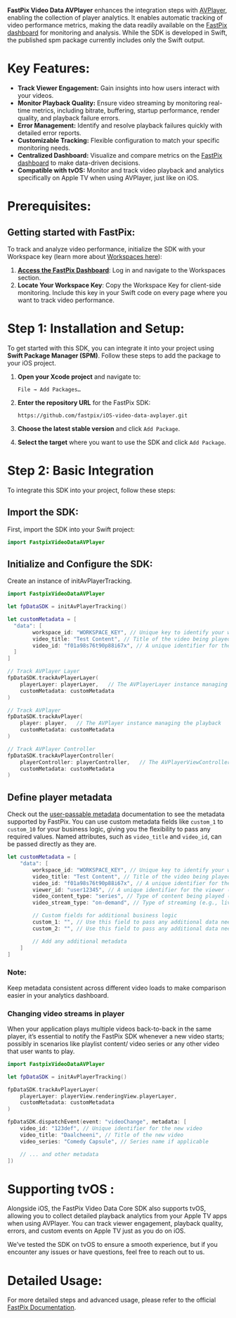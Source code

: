 **FastPix Video Data AVPlayer** enhances the integration steps with [AVPlayer](https://github.com/iOS-video-data-avplayer), enabling the collection of player analytics. It enables automatic tracking of video performance metrics, making the data readily available on the [FastPix dashboard](https://dashboard.fastpix.io) for monitoring and analysis. While the SDK is developed in Swift, the published spm package currently includes only the Swift output.

# Key Features:

- **Track Viewer Engagement:** Gain insights into how users interact with your videos.
- **Monitor Playback Quality:** Ensure video streaming by monitoring real-time metrics, including bitrate, buffering, startup performance, render quality, and playback failure errors.
- **Error Management:** Identify and resolve playback failures quickly with detailed error reports.
- **Customizable Tracking:** Flexible configuration to match your specific monitoring needs.
- **Centralized Dashboard:** Visualize and compare metrics on the [FastPix dashboard](https://dashboard.fastpix.io) to make data-driven decisions.
- **Compatible with tvOS:** Monitor and track video playback and analytics specifically on Apple TV when using AVPlayer, just like on iOS.

# Prerequisites:

## Getting started with FastPix:

To track and analyze video performance, initialize the SDK with your Workspace key (learn more about [Workspaces here](https://docs.fastpix.io/docs/workspaces)):

1. **[Access the FastPix Dashboard](https://dashboard.fastpix.io)**: Log in and navigate to the Workspaces section.
2. **Locate Your Workspace Key**: Copy the Workspace Key for client-side monitoring. Include this key in your Swift code on every page where you want to track video performance.

# Step 1: Installation and Setup:

To get started with this SDK, you can integrate it into your project using **Swift Package Manager (SPM)**. Follow these steps to add the package to your iOS project.

1. **Open your Xcode project** and navigate to:
   ```
   File → Add Packages…
   ```

2. **Enter the repository URL** for the FastPix SDK:
   ```
   https://github.com/fastpix/iOS-video-data-avplayer.git
   ```

3. **Choose the latest stable version** and click `Add Package`.

4. **Select the target** where you want to use the SDK and click `Add Package`.


# Step 2: Basic Integration

To integrate this SDK into your project, follow these steps:

## Import the SDK:

First, import the SDK into your Swift project:

```swift
import FastpixVideoDataAVPlayer
```

##  Initialize and Configure the SDK:

Create an instance of initAvPlayerTracking.

```swift
import FastpixVideoDataAVPlayer

let fpDataSDK = initAvPlayerTracking()

let customMetadata = [
  "data": [
        workspace_id: "WORKSPACE_KEY", // Unique key to identify your workspace (replace with your actual workspace key)
        video_title: "Test Content", // Title of the video being played (replace with the actual title of your video)
        video_id: "f01a98s76t90p88i67x", // A unique identifier for the video (replace with your actual video ID for tracking purposes)
  ]
]

// Track AVPlayer Layer
fpDataSDK.trackAvPlayerLayer(
    playerLayer: playerLayer,   // The AVPlayerLayer instance managing the playback
    customMetadata: customMetadata
)

// Track AVPlayer
fpDataSDK.trackAvPlayer(
    player: player,   // The AVPlayer instance managing the playback
    customMetadata: customMetadata
)

// Track AVPlayer Controller
fpDataSDK.trackAvPlayerController(
    playerController: playerController,   // The AVPlayerViewController instance managing the playback
    customMetadata: customMetadata
)
```

## Define player metadata

Check out the [user-passable metadata](https://docs.fastpix.io/docs/user-passable-metadata) documentation to see the metadata supported by FastPix. You can use custom metadata fields like `custom_1` to `custom_10` for your business logic, giving you the flexibility to pass any required values. Named attributes, such as `video_title` and `video_id`, can be passed directly as they are.

```swift
let customMetadata = [
    "data": [
        workspace_id: "WORKSPACE_KEY", // Unique key to identify your workspace (replace with your actual workspace key)
        video_title: "Test Content", // Title of the video being played (replace with the actual title of your video)
        video_id: "f01a98s76t90p88i67x", // A unique identifier for the video (replace with your actual video ID for tracking purposes)
        viewer_id: "user12345", // A unique identifier for the viewer (e.g., user ID, session ID, or any other unique value)
        video_content_type: "series", // Type of content being played (e.g., series, movie, etc.)
        video_stream_type: "on-demand", // Type of streaming (e.g., live, on-demand)

        // Custom fields for additional business logic
        custom_1: "", // Use this field to pass any additional data needed for your specific business logic
        custom_2: "", // Use this field to pass any additional data needed for your specific business logic

        // Add any additional metadata
    ]
]
```

### Note:

Keep metadata consistent across different video loads to make comparison easier in your analytics dashboard.

### Changing video streams in player

When your application plays multiple videos back-to-back in the same player, it’s essential to notify the FastPix SDK whenever a new video starts; possibly in scenarios like playlist content/ video series or any other video that user wants to play.

```swift
import FastpixVideoDataAVPlayer

let fpDataSDK = initAvPlayerTracking()

fpDataSDK.trackAvPlayerLayer(
    playerLayer: playerView.renderingView.playerLayer,
    customMetadata: customMetadata
)

fpDataSDK.dispatchEvent(event: "videoChange", metadata: [
    video_id: "123def", // Unique identifier for the new video
    video_title: "Daalcheeni", // Title of the new video
    video_series: "Comedy Capsule", // Series name if applicable

    // ... and other metadata
])
```

# Supporting tvOS :
 
Alongside iOS, the FastPix Video Data Core SDK also supports tvOS, allowing you to collect detailed playback analytics from your Apple TV apps when using AVPlayer. You can track viewer engagement, playback quality, errors, and custom events on Apple TV just as you do on iOS.
 
We’ve tested the SDK on tvOS to ensure a smooth experience, but if you encounter any issues or have questions, feel free to reach out to us.
 
# Detailed Usage:

For more detailed steps and advanced usage, please refer to the official [FastPix Documentation](https://docs.fastpix.io/docs/av-player-ios).
